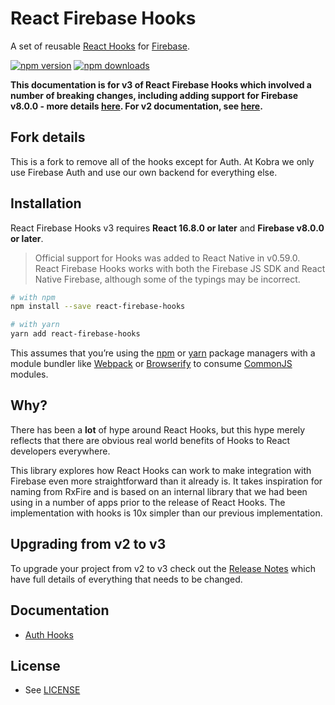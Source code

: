 # React Firebase Hooks

A set of reusable [React Hooks](https://reactjs.org/docs/hooks-intro.html) for [Firebase](https://firebase.google.com/).

[![npm version](https://img.shields.io/npm/v/react-firebase-hooks.svg?style=flat-square)](https://www.npmjs.com/package/react-firebase-hooks)
[![npm downloads](https://img.shields.io/npm/dm/react-firebase-hooks.svg?style=flat-square)](https://www.npmjs.com/package/react-firebase-hooks)

**This documentation is for v3 of React Firebase Hooks which involved a number of breaking changes, including adding support for Firebase v8.0.0 - more details [here](https://github.com/CSFrequency/react-firebase-hooks/releases/tag/v3.0.0). For v2 documentation, see [here](https://github.com/CSFrequency/react-firebase-hooks/tree/v2.2.0).**

## Fork details

This is a fork to remove all of the hooks except for Auth. At Kobra we only use Firebase Auth and use our own backend for everything else.

## Installation

React Firebase Hooks v3 requires **React 16.8.0 or later** and **Firebase v8.0.0 or later**.

> Official support for Hooks was added to React Native in v0.59.0. React Firebase Hooks works with both the Firebase JS SDK and React Native Firebase, although some of the typings may be incorrect.

```bash
# with npm
npm install --save react-firebase-hooks

# with yarn
yarn add react-firebase-hooks
```

This assumes that you’re using the [npm](https://npmjs.com) or [yarn](https://yarnpkg.com/) package managers with a module bundler like [Webpack](https://webpack.js.org/) or [Browserify](http://browserify.org/) to consume [CommonJS](http://webpack.github.io/docs/commonjs.html) modules.

## Why?

There has been a **lot** of hype around React Hooks, but this hype merely reflects that there are obvious real world benefits of Hooks to React developers everywhere.

This library explores how React Hooks can work to make integration with Firebase even more straightforward than it already is. It takes inspiration for naming from RxFire and is based on an internal library that we had been using in a number of apps prior to the release of React Hooks. The implementation with hooks is 10x simpler than our previous implementation.

## Upgrading from v2 to v3

To upgrade your project from v2 to v3 check out the [Release Notes](https://github.com/CSFrequency/react-firebase-hooks/releases/tag/v3.0.1) which have full details of everything that needs to be changed.

## Documentation

- [Auth Hooks](/auth)

## License

- See [LICENSE](/LICENSE)
